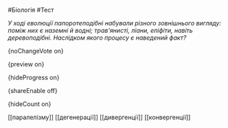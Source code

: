 #Біологія #Тест

*У ході еволюції папоротеподібні набували різного зовнішнього вигляду: поміж них є наземні й водні; трав'янисті, ліани, епіфіти, навіть деревоподібні. Наслідком якого процесу є наведений факт?*

{noChangeVote on}

{preview on}

{hideProgress on}

{shareEnable off}

{hideCount on}

[[паралелізму]]
[[дегенерації]]
[[дивергенції]]
[[конвергенції]]
